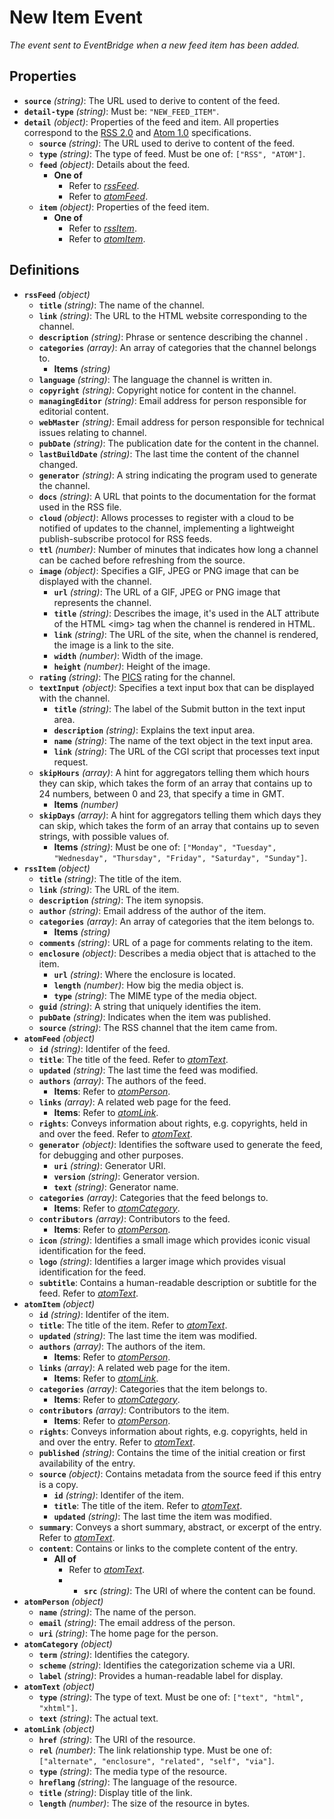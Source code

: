 # New Item Event

*The event sent to EventBridge when a new feed item has been added.*

## Properties

- **`source`** *(string)*: The URL used to derive to content of the feed.
- **`detail-type`** *(string)*: Must be: `"NEW_FEED_ITEM"`.
- **`detail`** *(object)*: Properties of the feed and item. All properties correspond to the [RSS 2.0](https://cyber.harvard.edu/rss/rss.html) and [Atom 1.0](https://validator.w3.org/feed/docs/atom.html) specifications.
  - **`source`** *(string)*: The URL used to derive to content of the feed.
  - **`type`** *(string)*: The type of feed. Must be one of: `["RSS", "ATOM"]`.
  - **`feed`** *(object)*: Details about the feed.
    - **One of**
      - Refer to *[rssFeed](#%24defs/rssFeed)*.
      - Refer to *[atomFeed](#%24defs/atomFeed)*.
  - **`item`** *(object)*: Properties of the feed item.
    - **One of**
      - Refer to *[rssItem](#%24defs/rssItem)*.
      - Refer to *[atomItem](#%24defs/atomItem)*.
## Definitions

- <a id="%24defs/rssFeed"></a>**`rssFeed`** *(object)*
  - **`title`** *(string)*: The name of the channel.
  - **`link`** *(string)*: The URL to the HTML website corresponding to the channel.
  - **`description`** *(string)*: Phrase or sentence describing the channel .
  - **`categories`** *(array)*: An array of categories that the channel belongs to.
    - **Items** *(string)*
  - **`language`** *(string)*: The language the channel is written in.
  - **`copyright`** *(string)*: Copyright notice for content in the channel.
  - **`managingEditor`** *(string)*: Email address for person responsible for editorial content.
  - **`webMaster`** *(string)*: Email address for person responsible for technical issues relating to channel.
  - **`pubDate`** *(string)*: The publication date for the content in the channel.
  - **`lastBuildDate`** *(string)*: The last time the content of the channel changed.
  - **`generator`** *(string)*: A string indicating the program used to generate the channel.
  - **`docs`** *(string)*: A URL that points to the documentation for the format used in the RSS file.
  - **`cloud`** *(object)*: Allows processes to register with a cloud to be notified of updates to the channel, implementing a lightweight publish-subscribe protocol for RSS feeds.
  - **`ttl`** *(number)*: Number of minutes that indicates how long a channel can be cached before refreshing from the source.
  - **`image`** *(object)*: Specifies a GIF, JPEG or PNG image that can be displayed with the channel.
    - **`url`** *(string)*: The URL of a GIF, JPEG or PNG image that represents the channel.
    - **`title`** *(string)*: Describes the image, it's used in the ALT attribute of the HTML &lt;img&gt; tag when the channel is rendered in HTML.
    - **`link`** *(string)*: The URL of the site, when the channel is rendered, the image is a link to the site.
    - **`width`** *(number)*: Width of the image.
    - **`height`** *(number)*: Height of the image.
  - **`rating`** *(string)*: The [PICS](http://www.w3.org/PICS/) rating for the channel.
  - **`textInput`** *(object)*: Specifies a text input box that can be displayed with the channel.
    - **`title`** *(string)*: The label of the Submit button in the text input area.
    - **`description`** *(string)*: Explains the text input area.
    - **`name`** *(string)*: The name of the text object in the text input area.
    - **`link`** *(string)*: The URL of the CGI script that processes text input request.
  - **`skipHours`** *(array)*: A hint for aggregators telling them which hours they can skip, which takes the form of an array that contains up to 24 numbers, between 0 and 23, that specify a time in GMT.
    - **Items** *(number)*
  - **`skipDays`** *(array)*: A hint for aggregators telling them which days they can skip, which takes the form of an array that contains up to seven strings, with possible values of.
    - **Items** *(string)*: Must be one of: `["Monday", "Tuesday", "Wednesday", "Thursday", "Friday", "Saturday", "Sunday"]`.
- <a id="%24defs/rssItem"></a>**`rssItem`** *(object)*
  - **`title`** *(string)*: The title of the item.
  - **`link`** *(string)*: The URL of the item.
  - **`description`** *(string)*: The item synopsis.
  - **`author`** *(string)*: Email address of the author of the item.
  - **`categories`** *(array)*: An array of categories that the item belongs to.
    - **Items** *(string)*
  - **`comments`** *(string)*: URL of a page for comments relating to the item.
  - **`enclosure`** *(object)*: Describes a media object that is attached to the item.
    - **`url`** *(string)*: Where the enclosure is located.
    - **`length`** *(number)*: How big the media object is.
    - **`type`** *(string)*: The MIME type of the media object.
  - **`guid`** *(string)*: A string that uniquely identifies the item.
  - **`pubDate`** *(string)*: Indicates when the item was published.
  - **`source`** *(string)*: The RSS channel that the item came from.
- <a id="%24defs/atomFeed"></a>**`atomFeed`** *(object)*
  - **`id`** *(string)*: Identifer of the feed.
  - **`title`**: The title of the feed. Refer to *[atomText](#%24defs/atomText)*.
  - **`updated`** *(string)*: The last time the feed was modified.
  - **`authors`** *(array)*: The authors of the feed.
    - **Items**: Refer to *[atomPerson](#%24defs/atomPerson)*.
  - **`links`** *(array)*: A related web page for the feed.
    - **Items**: Refer to *[atomLink](#%24defs/atomLink)*.
  - **`rights`**: Conveys information about rights, e.g. copyrights, held in and over the feed. Refer to *[atomText](#%24defs/atomText)*.
  - **`generator`** *(object)*: Identifies the software used to generate the feed, for debugging and other purposes.
    - **`uri`** *(string)*: Generator URI.
    - **`version`** *(string)*: Generator version.
    - **`text`** *(string)*: Generator name.
  - **`categories`** *(array)*: Categories that the feed belongs to.
    - **Items**: Refer to *[atomCategory](#%24defs/atomCategory)*.
  - **`contributors`** *(array)*: Contributors to the feed.
    - **Items**: Refer to *[atomPerson](#%24defs/atomPerson)*.
  - **`icon`** *(string)*: Identifies a small image which provides iconic visual identification for the feed.
  - **`logo`** *(string)*: Identifies a larger image which provides visual identification for the feed.
  - **`subtitle`**: Contains a human-readable description or subtitle for the feed. Refer to *[atomText](#%24defs/atomText)*.
- <a id="%24defs/atomItem"></a>**`atomItem`** *(object)*
  - **`id`** *(string)*: Identifer of the item.
  - **`title`**: The title of the item. Refer to *[atomText](#%24defs/atomText)*.
  - **`updated`** *(string)*: The last time the item was modified.
  - **`authors`** *(array)*: The authors of the item.
    - **Items**: Refer to *[atomPerson](#%24defs/atomPerson)*.
  - **`links`** *(array)*: A related web page for the item.
    - **Items**: Refer to *[atomLink](#%24defs/atomLink)*.
  - **`categories`** *(array)*: Categories that the item belongs to.
    - **Items**: Refer to *[atomCategory](#%24defs/atomCategory)*.
  - **`contributors`** *(array)*: Contributors to the item.
    - **Items**: Refer to *[atomPerson](#%24defs/atomPerson)*.
  - **`rights`**: Conveys information about rights, e.g. copyrights, held in and over the entry. Refer to *[atomText](#%24defs/atomText)*.
  - **`published`** *(string)*: Contains the time of the initial creation or first availability of the entry.
  - **`source`** *(object)*: Contains metadata from the source feed if this entry is a copy.
    - **`id`** *(string)*: Identifer of the item.
    - **`title`**: The title of the item. Refer to *[atomText](#%24defs/atomText)*.
    - **`updated`** *(string)*: The last time the item was modified.
  - **`summary`**: Conveys a short summary, abstract, or excerpt of the entry. Refer to *[atomText](#%24defs/atomText)*.
  - **`content`**: Contains or links to the complete content of the entry.
    - **All of**
      - Refer to *[atomText](#%24defs/atomText)*.
      - 
        - **`src`** *(string)*: The URI of where the content can be found.
- <a id="%24defs/atomPerson"></a>**`atomPerson`** *(object)*
  - **`name`** *(string)*: The name of the person.
  - **`email`** *(string)*: The email address of the person.
  - **`uri`** *(string)*: The home page for the person.
- <a id="%24defs/atomCategory"></a>**`atomCategory`** *(object)*
  - **`term`** *(string)*: Identifies the category.
  - **`scheme`** *(string)*: Identifies the categorization scheme via a URI.
  - **`label`** *(string)*: Provides a human-readable label for display.
- <a id="%24defs/atomText"></a>**`atomText`** *(object)*
  - **`type`** *(string)*: The type of text. Must be one of: `["text", "html", "xhtml"]`.
  - **`text`** *(string)*: The actual text.
- <a id="%24defs/atomLink"></a>**`atomLink`** *(object)*
  - **`href`** *(string)*: The URI of the resource.
  - **`rel`** *(number)*: The link relationship type. Must be one of: `["alternate", "enclosure", "related", "self", "via"]`.
  - **`type`** *(string)*: The media type of the resource.
  - **`hreflang`** *(string)*: The language of the resource.
  - **`title`** *(string)*: Display title of the link.
  - **`length`** *(number)*: The size of the resource in bytes.
